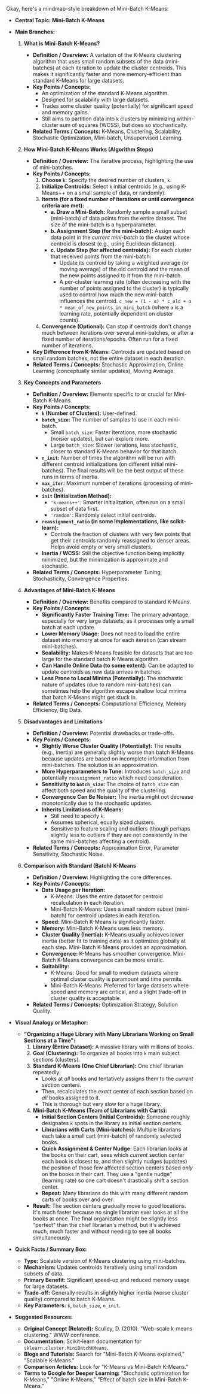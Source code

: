 Okay, here's a mindmap-style breakdown of Mini-Batch K-Means:

*   **Central Topic: Mini-Batch K-Means**

*   **Main Branches:**

    1.  **What is Mini-Batch K-Means?**
        *   **Definition / Overview:** A variation of the K-Means clustering algorithm that uses small random subsets of the data (mini-batches) at each iteration to update the cluster centroids. This makes it significantly faster and more memory-efficient than standard K-Means for large datasets.
        *   **Key Points / Concepts:**
            *   An optimization of the standard K-Means algorithm.
            *   Designed for scalability with large datasets.
            *   Trades some cluster quality (potentially) for significant speed and memory gains.
            *   Still aims to partition data into `k` clusters by minimizing within-cluster sum of squares (WCSS), but does so stochastically.
        *   **Related Terms / Concepts:** K-Means, Clustering, Scalability, Stochastic Optimization, Mini-batch, Unsupervised Learning.

    2.  **How Mini-Batch K-Means Works (Algorithm Steps)**
        *   **Definition / Overview:** The iterative process, highlighting the use of mini-batches.
        *   **Key Points / Concepts:**
            1.  **Choose `k`:** Specify the desired number of clusters, `k`.
            2.  **Initialize Centroids:** Select `k` initial centroids (e.g., using K-Means++ on a small sample of data, or randomly).
            3.  **Iterate (for a fixed number of iterations or until convergence criteria are met):**
                *   **a. Draw a Mini-Batch:** Randomly sample a small subset (mini-batch) of data points from the entire dataset. The size of the mini-batch is a hyperparameter.
                *   **b. Assignment Step (for the mini-batch):** Assign each data point in the *current mini-batch* to the cluster whose centroid is closest (e.g., using Euclidean distance).
                *   **c. Update Step (for affected centroids):** For each cluster that received points from the mini-batch:
                    *   Update its centroid by taking a weighted average (or moving average) of the old centroid and the mean of the new points assigned to it from the mini-batch.
                    *   A per-cluster learning rate (often decreasing with the number of points assigned to the cluster) is typically used to control how much the new mini-batch influences the centroid.
                        `c_new = (1 - α) * c_old + α * mean_of_new_points_in_mini_batch`
                        (where `α` is a learning rate, potentially dependent on cluster counts).
            4.  **Convergence (Optional):** Can stop if centroids don't change much between iterations over several mini-batches, or after a fixed number of iterations/epochs. Often run for a fixed number of iterations.
        *   **Key Difference from K-Means:** Centroids are updated based on small random batches, not the entire dataset in each iteration.
        *   **Related Terms / Concepts:** Stochastic Approximation, Online Learning (conceptually similar updates), Moving Average.

    3.  **Key Concepts and Parameters**
        *   **Definition / Overview:** Elements specific to or crucial for Mini-Batch K-Means.
        *   **Key Points / Concepts:**
            *   **`k` (Number of Clusters):** User-defined.
            *   **`batch_size`:** The number of samples to use in each mini-batch.
                *   Small `batch_size`: Faster iterations, more stochastic (noisier updates), but can explore more.
                *   Large `batch_size`: Slower iterations, less stochastic, closer to standard K-Means behavior for that batch.
            *   **`n_init`:** Number of times the algorithm will be run with different centroid initializations (on different initial mini-batches). The final results will be the best output of these runs in terms of inertia.
            *   **`max_iter`:** Maximum number of iterations (processing of mini-batches).
            *   **`init` (Initialization Method):**
                *   `'k-means++'`: Smarter initialization, often run on a small subset of data first.
                *   `'random'`: Randomly select initial centroids.
            *   **`reassignment_ratio` (in some implementations, like scikit-learn):**
                *   Controls the fraction of clusters with very few points that get their centroids randomly reassigned to denser areas. Helps avoid empty or very small clusters.
            *   **Inertia / WCSS:** Still the objective function being implicitly minimized, but the minimization is approximate and stochastic.
        *   **Related Terms / Concepts:** Hyperparameter Tuning, Stochasticity, Convergence Properties.

    4.  **Advantages of Mini-Batch K-Means**
        *   **Definition / Overview:** Benefits compared to standard K-Means.
        *   **Key Points / Concepts:**
            *   **Significantly Faster Training Time:** The primary advantage, especially for very large datasets, as it processes only a small batch at each update.
            *   **Lower Memory Usage:** Does not need to load the entire dataset into memory at once for each iteration (can stream mini-batches).
            *   **Scalability:** Makes K-Means feasible for datasets that are too large for the standard batch K-Means algorithm.
            *   **Can Handle Online Data (to some extent):** Can be adapted to update centroids as new data arrives in batches.
            *   **Less Prone to Local Minima (Potentially):** The stochastic nature of updates (due to random mini-batches) can sometimes help the algorithm escape shallow local minima that batch K-Means might get stuck in.
        *   **Related Terms / Concepts:** Computational Efficiency, Memory Efficiency, Big Data.

    5.  **Disadvantages and Limitations**
        *   **Definition / Overview:** Potential drawbacks or trade-offs.
        *   **Key Points / Concepts:**
            *   **Slightly Worse Cluster Quality (Potentially):** The results (e.g., inertia) are generally slightly worse than batch K-Means because updates are based on incomplete information from mini-batches. The solution is an approximation.
            *   **More Hyperparameters to Tune:** Introduces `batch_size` and potentially `reassignment_ratio` which need consideration.
            *   **Sensitivity to `batch_size`:** The choice of `batch_size` can affect both speed and the quality of the clustering.
            *   **Convergence Can Be Noisier:** The inertia might not decrease monotonically due to the stochastic updates.
            *   **Inherits Limitations of K-Means:**
                *   Still need to specify `k`.
                *   Assumes spherical, equally sized clusters.
                *   Sensitive to feature scaling and outliers (though perhaps slightly less to outliers if they are not consistently in the same mini-batches affecting a centroid).
        *   **Related Terms / Concepts:** Approximation Error, Parameter Sensitivity, Stochastic Noise.

    6.  **Comparison with Standard (Batch) K-Means**
        *   **Definition / Overview:** Highlighting the core differences.
        *   **Key Points / Concepts:**
            *   **Data Usage per Iteration:**
                *   K-Means: Uses the entire dataset for centroid recalculation in each iteration.
                *   Mini-Batch K-Means: Uses a small random subset (mini-batch) for centroid updates in each iteration.
            *   **Speed:** Mini-Batch K-Means is significantly faster.
            *   **Memory:** Mini-Batch K-Means uses less memory.
            *   **Cluster Quality (Inertia):** K-Means usually achieves lower inertia (better fit to training data) as it optimizes globally at each step. Mini-Batch K-Means provides an approximation.
            *   **Convergence:** K-Means has smoother convergence. Mini-Batch K-Means convergence can be more erratic.
            *   **Suitability:**
                *   K-Means: Good for small to medium datasets where optimal cluster quality is paramount and time permits.
                *   Mini-Batch K-Means: Preferred for large datasets where speed and memory are critical, and a slight trade-off in cluster quality is acceptable.
        *   **Related Terms / Concepts:** Optimization Strategy, Solution Quality.

*   **Visual Analogy or Metaphor:**
    *   **"Organizing a Huge Library with Many Librarians Working on Small Sections at a Time":**
        1.  **Library (Entire Dataset):** A massive library with millions of books.
        2.  **Goal (Clustering):** To organize all books into `k` main subject sections (clusters).
        3.  **Standard K-Means (One Chief Librarian):** One chief librarian repeatedly:
            *   Looks at *all* books and tentatively assigns them to the *current* section centers.
            *   Then, recalculates the *exact* center of each section based on *all* books assigned to it.
            *   This is thorough but very slow for a huge library.
        4.  **Mini-Batch K-Means (Team of Librarians with Carts):**
            *   **Initial Section Centers (Initial Centroids):** Someone roughly designates `k` spots in the library as initial section centers.
            *   **Librarians with Carts (Mini-batches):** Multiple librarians each take a small cart (mini-batch) of randomly selected books.
            *   **Quick Assignment & Center Nudge:** Each librarian looks at the books on their cart, sees which *current* section center each book is closest to, and then slightly nudges (updates) the position of those few affected section centers based *only* on the books in their cart. They use a "gentle nudge" (learning rate) so one cart doesn't drastically shift a section center.
            *   **Repeat:** Many librarians do this with many different random carts of books over and over.
        *   **Result:** The section centers gradually move to good locations. It's much faster because no single librarian ever looks at all the books at once. The final organization might be slightly less "perfect" than the chief librarian's method, but it's achieved much, much faster and without needing to see all books simultaneously.

*   **Quick Facts / Summary Box:**
    *   **Type:** Scalable version of K-Means clustering using mini-batches.
    *   **Mechanism:** Updates centroids iteratively using small random subsets of data.
    *   **Primary Benefit:** Significant speed-up and reduced memory usage for large datasets.
    *   **Trade-off:** Generally results in slightly higher inertia (worse cluster quality) compared to batch K-Means.
    *   **Key Parameters:** `k`, `batch_size`, `n_init`.

*   **Suggested Resources:**
    *   **Original Concept (Related):** Sculley, D. (2010). "Web-scale k-means clustering." WWW conference.
    *   **Documentation:** Scikit-learn documentation for `sklearn.cluster.MiniBatchKMeans`.
    *   **Blogs and Tutorials:** Search for "Mini-Batch K-Means explained," "Scalable K-Means."
    *   **Comparison Articles:** Look for "K-Means vs Mini-Batch K-Means."
    *   **Terms to Google for Deeper Learning:** "Stochastic optimization for K-Means," "Online K-Means," "Effect of batch size in Mini-Batch K-Means."